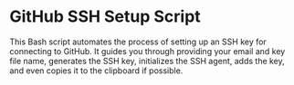 # GitHub SSH Setup Script

This Bash script automates the process of setting up an SSH key for connecting to GitHub. It guides you through providing your email and key file name, generates the SSH key, initializes the SSH agent, adds the key, and even copies it to the clipboard if possible.
